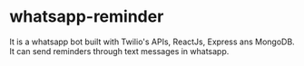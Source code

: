 # whatsapp-reminder
It is a whatsapp bot built with Twilio's APIs, ReactJs, Express ans MongoDB. It can send reminders through text messages in whatsapp.
